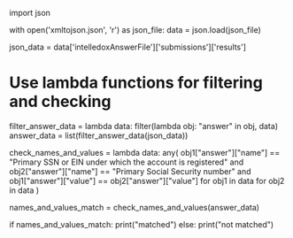 import json

with open('xmltojson.json', 'r') as json_file:
    data = json.load(json_file)

json_data = data['intelledoxAnswerFile']['submissions']['results']

# Use lambda functions for filtering and checking
filter_answer_data = lambda data: filter(lambda obj: "answer" in obj, data)
answer_data = list(filter_answer_data(json_data))

check_names_and_values = lambda data: any(
    obj1["answer"]["name"] == "Primary SSN or EIN&nbsp;under which the account is registered" and
    obj2["answer"]["name"] == "Primary Social Security number" and
    obj1["answer"]["value"] == obj2["answer"]["value"]
    for obj1 in data
    for obj2 in data
)

names_and_values_match = check_names_and_values(answer_data)

if names_and_values_match:
    print("matched")
else:
    print("not matched")
